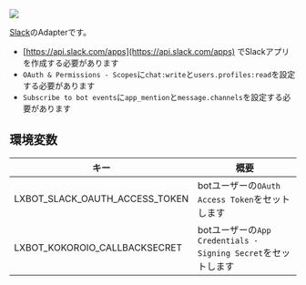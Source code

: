 [![](http://img.shields.io/badge/godoc-reference-5272B4.svg?style=flat-square)](https://godoc.org/github.com/lxbot/adapter-slack)

[Slack](https://slack.com)のAdapterです。

- [https://api.slack.com/apps](https://api.slack.com/apps) でSlackアプリを作成する必要があります
- `OAuth & Permissions - Scopes`に`chat:write`と`users.profiles:read`を設定する必要があります
- `Subscribe to bot events`に`app_mention`と`message.channels`を設定する必要があります

## 環境変数

| キー | 概要 |
| ---- | ---- |
| LXBOT_SLACK_OAUTH_ACCESS_TOKEN | botユーザーの`OAuth Access Token`をセットします |
| LXBOT_KOKOROIO_CALLBACKSECRET | botユーザーの`App Credentials - Signing Secret`をセットします |